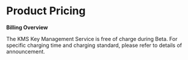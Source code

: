 # Product Pricing

**Billing Overview**

The KMS Key Management Service is free of charge during Beta. For specific charging time and charging standard, please refer to details of announcement.






     
    
